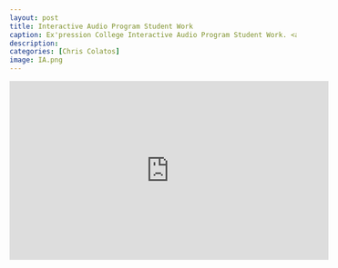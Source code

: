 ```yaml
---
layout: post
title: Interactive Audio Program Student Work
caption: Ex'pression College Interactive Audio Program Student Work. <a href="https://www.youtube.com/playlist?list=PLWlNASqHqsTRNxV-LfhrfwfSeB7emwE8C" target="_blank"> CLICK <font color="red">HERE</font> TO SEE A FEW PROJECTS</a>
description:
categories: [Chris Colatos]
image: IA.png
---
```

<iframe width="560" height="315" src="https://www.youtube.com/embed/videoseries?si=E7dMCy1dzFHBGA54&amp;list=PLWlNASqHqsTRNxV-LfhrfwfSeB7emwE8C" title="YouTube video player" frameborder="0" allow="accelerometer; autoplay; clipboard-write; encrypted-media; gyroscope; picture-in-picture; web-share" referrerpolicy="strict-origin-when-cross-origin" allowfullscreen></iframe>
